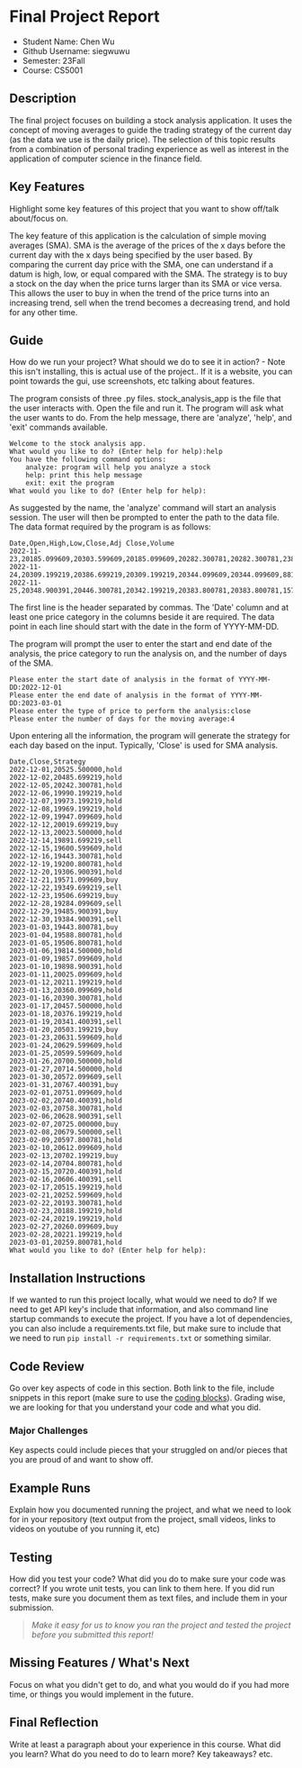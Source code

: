 # Final Project Report

* Student Name: Chen Wu
* Github Username: siegwuwu
* Semester: 23Fall
* Course: CS5001



## Description 
The final project focuses on building a stock analysis application. It uses the concept of moving averages to guide the trading strategy of the current day (as the data we use is the daily price). The selection of this topic results from a combination of personal trading experience as well as interest in the application of computer science in the finance field.

## Key Features
Highlight some key features of this project that you want to show off/talk about/focus on. 

The key feature of this application is the calculation of simple moving averages (SMA). SMA is the average of the prices of the x days before the current day with the x days being specified by the user based. By comparing the current day price with the SMA, one can understand if a datum is high, low, or equal compared with the SMA. The strategy is to buy a stock on the day when the price turns larger than its SMA or vice versa. This allows the user to buy in when the trend of the price turns into an increasing trend, sell when the trend becomes a decreasing trend, and hold for any other time.

## Guide
How do we run your project? What should we do to see it in action? - Note this isn't installing, this is actual use of the project.. If it is a website, you can point towards the gui, use screenshots, etc talking about features. 

The program consists of three .py files. stock_analysis_app is the file that the user interacts with. Open the file and run it. The program will ask what the user wants to do. From the help message, there are 'analyze', 'help', and 'exit' commands available. 
```
Welcome to the stock analysis app.
What would you like to do? (Enter help for help):help
You have the following command options:
    analyze: program will help you analyze a stock
    help: print this help message
    exit: exit the program
What would you like to do? (Enter help for help):
```
As suggested by the name, the 'analyze' command will start an analysis session. The user will then be prompted to enter the path to the data file. The data format required by the program is as follows:

```
Date,Open,High,Low,Close,Adj Close,Volume
2022-11-23,20185.099609,20303.599609,20185.099609,20282.300781,20282.300781,238316600
2022-11-24,20309.199219,20386.699219,20309.199219,20344.099609,20344.099609,88111700
2022-11-25,20348.900391,20446.300781,20342.199219,20383.800781,20383.800781,157063000
```
The first line is the header separated by commas. The 'Date' column and at least one price category in the columns beside it are required. The data point in each line should start with the date in the form of YYYY-MM-DD. 

The program will prompt the user to enter the start and end date of the analysis, the price category to run the analysis on, and the number of days of the SMA.

```
Please enter the start date of analysis in the format of YYYY-MM-DD:2022-12-01
Please enter the end date of analysis in the format of YYYY-MM-DD:2023-03-01
Please enter the type of price to perform the analysis:close
Please enter the number of days for the moving average:4
```
Upon entering all the information, the program will generate the strategy for each day based on the input. Typically, 'Close' is used for SMA analysis.
```
Date,Close,Strategy
2022-12-01,20525.500000,hold
2022-12-02,20485.699219,hold
2022-12-05,20242.300781,hold
2022-12-06,19990.199219,hold
2022-12-07,19973.199219,hold
2022-12-08,19969.199219,hold
2022-12-09,19947.099609,hold
2022-12-12,20019.699219,buy
2022-12-13,20023.500000,hold
2022-12-14,19891.699219,sell
2022-12-15,19600.599609,hold
2022-12-16,19443.300781,hold
2022-12-19,19200.800781,hold
2022-12-20,19306.900391,hold
2022-12-21,19571.099609,buy
2022-12-22,19349.699219,sell
2022-12-23,19506.699219,buy
2022-12-28,19284.099609,sell
2022-12-29,19485.900391,buy
2022-12-30,19384.900391,sell
2023-01-03,19443.800781,buy
2023-01-04,19588.800781,hold
2023-01-05,19506.800781,hold
2023-01-06,19814.500000,hold
2023-01-09,19857.099609,hold
2023-01-10,19898.900391,hold
2023-01-11,20025.099609,hold
2023-01-12,20211.199219,hold
2023-01-13,20360.099609,hold
2023-01-16,20390.300781,hold
2023-01-17,20457.500000,hold
2023-01-18,20376.199219,hold
2023-01-19,20341.400391,sell
2023-01-20,20503.199219,buy
2023-01-23,20631.599609,hold
2023-01-24,20629.599609,hold
2023-01-25,20599.599609,hold
2023-01-26,20700.500000,hold
2023-01-27,20714.500000,hold
2023-01-30,20572.099609,sell
2023-01-31,20767.400391,buy
2023-02-01,20751.099609,hold
2023-02-02,20740.400391,hold
2023-02-03,20758.300781,hold
2023-02-06,20628.900391,sell
2023-02-07,20725.000000,buy
2023-02-08,20679.500000,sell
2023-02-09,20597.800781,hold
2023-02-10,20612.099609,hold
2023-02-13,20702.199219,buy
2023-02-14,20704.800781,hold
2023-02-15,20720.400391,hold
2023-02-16,20606.400391,sell
2023-02-17,20515.199219,hold
2023-02-21,20252.599609,hold
2023-02-22,20193.300781,hold
2023-02-23,20188.199219,hold
2023-02-24,20219.199219,hold
2023-02-27,20260.099609,buy
2023-02-28,20221.199219,hold
2023-03-01,20259.800781,hold
What would you like to do? (Enter help for help):
```


## Installation Instructions
If we wanted to run this project locally, what would we need to do?  If we need to get API key's include that information, and also command line startup commands to execute the project. If you have a lot of dependencies, you can also include a requirements.txt file, but make sure to include that we need to run `pip install -r requirements.txt` or something similar.

## Code Review
Go over key aspects of code in this section. Both link to the file, include snippets in this report (make sure to use the [coding blocks](https://github.com/adam-p/markdown-here/wiki/Markdown-Cheatsheet#code)).  Grading wise, we are looking for that you understand your code and what you did. 

### Major Challenges
Key aspects could include pieces that your struggled on and/or pieces that you are proud of and want to show off.


## Example Runs
Explain how you documented running the project, and what we need to look for in your repository (text output from the project, small videos, links to videos on youtube of you running it, etc)

## Testing
How did you test your code? What did you do to make sure your code was correct? If you wrote unit tests, you can link to them here. If you did run tests, make sure you document them as text files, and include them in your submission. 

> _Make it easy for us to know you *ran the project* and *tested the project* before you submitted this report!_


## Missing Features / What's Next
Focus on what you didn't get to do, and what you would do if you had more time, or things you would implement in the future. 

## Final Reflection
Write at least a paragraph about your experience in this course. What did you learn? What do you need to do to learn more? Key takeaways? etc.
